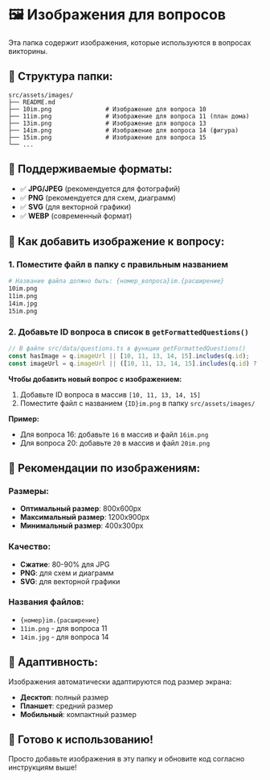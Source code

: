 # 🖼️ Изображения для вопросов

Эта папка содержит изображения, которые используются в вопросах викторины.

## 📁 Структура папки:

```
src/assets/images/
├── README.md
├── 10im.png               # Изображение для вопроса 10
├── 11im.png               # Изображение для вопроса 11 (план дома)
├── 13im.png               # Изображение для вопроса 13
├── 14im.png               # Изображение для вопроса 14 (фигура)
├── 15im.png               # Изображение для вопроса 15
└── ...
```

## 🎯 Поддерживаемые форматы:
- ✅ **JPG/JPEG** (рекомендуется для фотографий)
- ✅ **PNG** (рекомендуется для схем, диаграмм)
- ✅ **SVG** (для векторной графики)
- ✅ **WEBP** (современный формат)

## 📝 Как добавить изображение к вопросу:

### 1. **Поместите файл в папку с правильным названием**
```bash
# Название файла должно быть: {номер_вопроса}im.{расширение}
10im.png
11im.png
14im.jpg
15im.png
```

### 2. **Добавьте ID вопроса в список в `getFormattedQuestions()`**
```typescript
// В файле src/data/questions.ts в функции getFormattedQuestions()
const hasImage = q.imageUrl || [10, 11, 13, 14, 15].includes(q.id);
const imageUrl = q.imageUrl || ([10, 11, 13, 14, 15].includes(q.id) ? `/src/assets/images/${q.id}im.png` : undefined);
```

**Чтобы добавить новый вопрос с изображением:**
1. Добавьте ID вопроса в массив `[10, 11, 13, 14, 15]`
2. Поместите файл с названием `{ID}im.png` в папку `src/assets/images/`

**Пример:**
- Для вопроса 16: добавьте `16` в массив и файл `16im.png`
- Для вопроса 20: добавьте `20` в массив и файл `20im.png`

## 🎨 Рекомендации по изображениям:

### Размеры:
- **Оптимальный размер**: 800x600px
- **Максимальный размер**: 1200x900px
- **Минимальный размер**: 400x300px

### Качество:
- **Сжатие**: 80-90% для JPG
- **PNG**: для схем и диаграмм
- **SVG**: для векторной графики

### Названия файлов:
- `{номер}im.{расширение}`
- `11im.png` - для вопроса 11
- `14im.jpg` - для вопроса 14

## 📱 Адаптивность:
Изображения автоматически адаптируются под размер экрана:
- **Десктоп**: полный размер
- **Планшет**: средний размер
- **Мобильный**: компактный размер

## 🚀 Готово к использованию!

Просто добавьте изображения в эту папку и обновите код согласно инструкциям выше!
